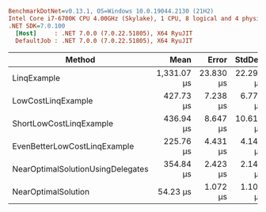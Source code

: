 ``` ini

BenchmarkDotNet=v0.13.1, OS=Windows 10.0.19044.2130 (21H2)
Intel Core i7-6700K CPU 4.00GHz (Skylake), 1 CPU, 8 logical and 4 physical cores
.NET SDK=7.0.100
  [Host]     : .NET 7.0.0 (7.0.22.51805), X64 RyuJIT
  DefaultJob : .NET 7.0.0 (7.0.22.51805), X64 RyuJIT


```
|                            Method |        Mean |     Error |    StdDev | Ratio | RatioSD |    Gen 0 |   Allocated |
|---------------------------------- |------------:|----------:|----------:|------:|--------:|---------:|------------:|
|                       LinqExample | 1,331.07 μs | 23.830 μs | 22.291 μs | 24.57 |    0.80 | 458.9844 | 1,920,001 B |
|                LowCostLinqExample |   427.73 μs |  7.238 μs |  6.771 μs |  7.90 |    0.22 |        - |           - |
|           ShortLowCostLinqExample |   436.94 μs |  8.647 μs | 10.619 μs |  8.08 |    0.29 |        - |           - |
|      EvenBetterLowCostLinqExample |   225.76 μs |  4.431 μs |  4.145 μs |  4.17 |    0.11 |        - |           - |
| NearOptimalSolutionUsingDelegates |   354.84 μs |  2.423 μs |  2.148 μs |  6.56 |    0.16 |        - |           - |
|               NearOptimalSolution |    54.23 μs |  1.072 μs |  1.100 μs |  1.00 |    0.00 |        - |           - |
